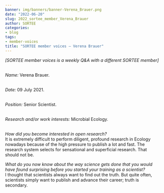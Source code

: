 ```yaml
---
banner: img/banners/banner-Verena_Brauer.png
date: "2022-06-20"
slug: 2022_sortee_member_Verena_Brauer
author: SORTEE
categories:
- blog
tags:
- member-voices
title: "SORTEE member voices – Verena Brauer" 
---
```



*[SORTEE member voices is a weekly Q&A with a different SORTEE member]*   
&nbsp;
&nbsp;

   _Name:_ Verena Brauer.   
&nbsp;

   _Date:_ 09 July 2021.   
&nbsp;

   _Position:_ Senior Scientist.   
&nbsp;

   _Research and/or work interests:_ Microbial Ecology.   
&nbsp;
&nbsp;

_How did you become interested in open research?_   
It is extremely difficult to perform diligent, profound research in Ecology nowadays because of the high pressure to publish a lot and fast. The research system selects for sensational and superficial research. That should not be.
&nbsp;
&nbsp;

_What do you now know about the way science gets done that you would have found surprising before you started your training as a scientist?_   
I thought that scientists always want to find out the truth. But quite often, scientists simply want to publish and advance their career; truth is secondary.
&nbsp;
&nbsp;